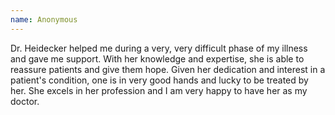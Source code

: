 ```yaml
---
name: Anonymous
---
```


Dr. Heidecker helped me during a very, very difficult phase of my illness and gave me support. With her knowledge and expertise, she is able to reassure patients and give them hope. Given her dedication and interest in a patient's condition, one is in very good hands and lucky to be treated by her. She excels in her profession and I am very happy to have her as my doctor.